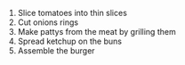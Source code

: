 1. Slice tomatoes into thin slices
2. Cut onions rings
3. Make pattys from the meat by grilling them
4. Spread ketchup on the buns
5. Assemble the burger 
